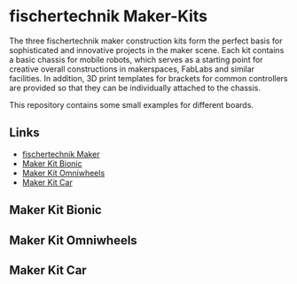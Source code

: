 # fischertechnik Maker-Kits
The three fischertechnik maker construction kits form the perfect basis for sophisticated and innovative projects in the maker scene. Each kit contains a basic chassis for mobile robots, which serves as a starting point for creative overall constructions in makerspaces, FabLabs and similar facilities. In addition, 3D print templates for brackets for common controllers are provided so that they can be individually attached to the chassis.

This repository contains some small examples for different boards.

## Links
- [fischertechnik Maker](https://www.fischertechnik.de/de-de/maker)
- [Maker Kit Bionic](https://www.fischertechnik.de/de-de/produkte/maker/571902-maker-kit-bionic)
- [Maker Kit Omniwheels](https://www.fischertechnik.de/de-de/produkte/maker/571901-maker-kit-omniwheels)
- [Maker Kit Car](https://www.fischertechnik.de/de-de/produkte/maker/571900-maker-kit-car)

## Maker Kit Bionic

## Maker Kit Omniwheels

## Maker Kit Car
